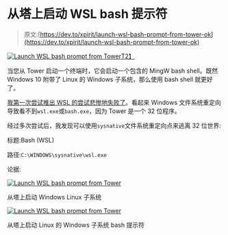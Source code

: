 # 从塔上启动 WSL bash 提示符

> 原文:[https://dev.to/xpirit/launch-wsl-bash-prompt-from-tower-ok](https://dev.to/xpirit/launch-wsl-bash-prompt-from-tower-ok)

[![Launch WSL bash prompt from Tower](../Images/ee6f38c86c51b6ceaae1fa6d39b043bf.png)T2】](https://res.cloudinary.com/practicaldev/image/fetch/s--4nnupk1p--/c_limit%2Cf_auto%2Cfl_progressive%2Cq_auto%2Cw_880/https://jessehouwing.net/content/images/2018/12/19340354430_4329b4584e_k-1-.jpg)

当您从 Tower 启动一个终端时，它会启动一个包含的 MingW bash shell。既然 Windows 10 附带了 Linux 的 Windows 子系统，那么使用 bash shell 就更好了。

[我第一次尝试推出 WSL 的尝试悲惨地失败了](https://superuser.com/questions/1380488/opening-a-wsl-shell-from-another-windows-application/1380499#1380499)。看起来 Windows 文件系统重定向导致看不到`wsl.exe`或`bash.exe`，因为 Tower 是一个 32 位程序。

经过多次尝试后，我发现可以使用`sysnative`文件系统重定向点来逃离 32 位世界:

标题:Bash (WSL)

路径:`C:\WINDOWS\sysnative\wsl.exe`

论据:

[![Launch WSL bash prompt from Tower](../Images/3bb9d3c4a6c98e0b2450fe06af48bf48.png)](https://res.cloudinary.com/practicaldev/image/fetch/s--2ei3tGgC--/c_limit%2Cf_auto%2Cfl_progressive%2Cq_auto%2Cw_880/https://jessehouwing.net/content/images/2018/12/image.png) 

<figcaption>从塔上启动 Windows Linux 子系统</figcaption>

[![Launch WSL bash prompt from Tower](../Images/536fee129bacb247591d747f70d3661a.png)](https://res.cloudinary.com/practicaldev/image/fetch/s--blQtXDFc--/c_limit%2Cf_auto%2Cfl_progressive%2Cq_66%2Cw_880/https://jessehouwing.net/content/images/2018/12/launch-ps-wsl.gif) 

<figcaption>从塔上启动 Linux 的 Windows 子系统 bash 提示符</figcaption>